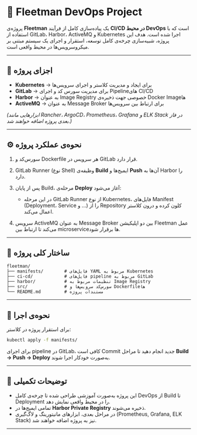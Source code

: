 # 🚀 Fleetman DevOps Project

پروژه‌ی **Fleetman** یک پیاده‌سازی کامل از فرآیند **CI/CD در محیط DevOps** است که با استفاده از GitLab، Harbor، ActiveMQ و Kubernetes اجرا شده است.
هدف این پروژه، شبیه‌سازی چرخه‌ی کامل توسعه، استقرار و اجرای یک سیستم مبتنی بر میکروسرویس‌ها در محیط واقعی است.

---

## 🧩 اجزای پروژه

* **Kubernetes** → برای ایجاد و مدیریت کلاستر و اجرای سرویس‌ها
* **GitLab** → برای مدیریت سورس کد و اجرای Pipelineهای CI/CD
* **Harbor** → به عنوان Image Registry خصوصی جهت ذخیره‌ی Docker Imageها
* **ActiveMQ** → به عنوان Message Broker برای ارتباط بین سرویس‌ها

*(ابزارهایی مانند Rancher، ArgoCD، Prometheus، Grafana و ELK Stack در فاز بعدی پروژه اضافه خواهند شد.)*

---

## ⚙️ نحوه‌ی عملکرد پروژه

1. سورس‌کد و Dockerfile هر سرویس در GitLab قرار دارد.
2. GitLab Runner (نوع Shell) وظیفه‌ی **Build** ایمیج‌ها و **Push** آن‌ها به Harbor را دارد.
3. پس از پایان Build، مرحله‌ی **Deploy** آغاز می‌شود:

   * در این مرحله GitLab Runner از نوع Kubernetes، فایل‌های Manifest (Deployment، Service و ...) را از Repository کلون کرده و درون کلاستر اعمال می‌کند.
4. سرویس ActiveMQ به عنوان Message Broker بین دو اپلیکیشن Fleetman عمل می‌کند تا ارتباط بین microserviceها برقرار شود.

---

## 🧱 ساختار کلی پروژه

```
fleetman/
├── manifests/        # فایل‌های YAML مربوط به Kubernetes
├── ci-cd/            # فایل‌های pipeline مربوط به GitLab
├── harbor/           # تنظیمات مربوط به Image Registry
├── src/              # سورس‌کد سرویس‌ها و Dockerfileها
└── README.md         # مستندات پروژه
```

---

## 🚀 نحوه‌ی اجرا

برای استقرار پروژه در کلاستر:

```bash
kubectl apply -f manifests/
```

برای اجرای pipeline در GitLab، کافی است Commit جدید انجام دهید تا مراحل **Build → Push → Deploy** به‌صورت خودکار اجرا شوند.

---

## 📘 توضیحات تکمیلی

* این پروژه به‌صورت آموزشی طراحی شده تا چرخه‌ی کامل DevOps از Build تا Deployment را در محیط واقعی نمایش دهد.
* تمامی ایمیج‌ها در **Harbor Private Registry** ذخیره می‌شوند.
* در مراحل بعدی، ابزارهای مانیتورینگ و لاگ‌گیری (Prometheus, Grafana, ELK Stack) نیز به پروژه اضافه خواهند شد.

---

